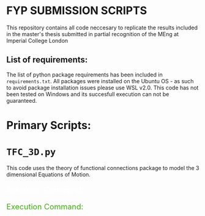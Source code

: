 # FYP SUBMISSION SCRIPTS
This repository contains all code neccesary to replicate the results included in the master's thesis submitted in partial recognition of the MEng at Imperial College London

## List of requirements:
The list of python package requirements has been included in `requirements.txt`. All packages were installed on the Ubuntu OS - as such to avoid package installation issues please use WSL v2.0. This code has not been tested on Windows and its succesfull execution can not be guaranteed.

# Primary Scripts:

# `TFC_3D.py`
This code uses the theory of functional connections package to model the 3 dimensional Equations of Motion.
<p style="text-align:left;color:#ffffff ;font-size:20px;border-radius:0%;"> 
  Execution Command:
<p>
 <p style="text-align:left;color:#3eb310 ;font-size:20px;border-radius:0%;"> 
  Execution Command:
<p>
